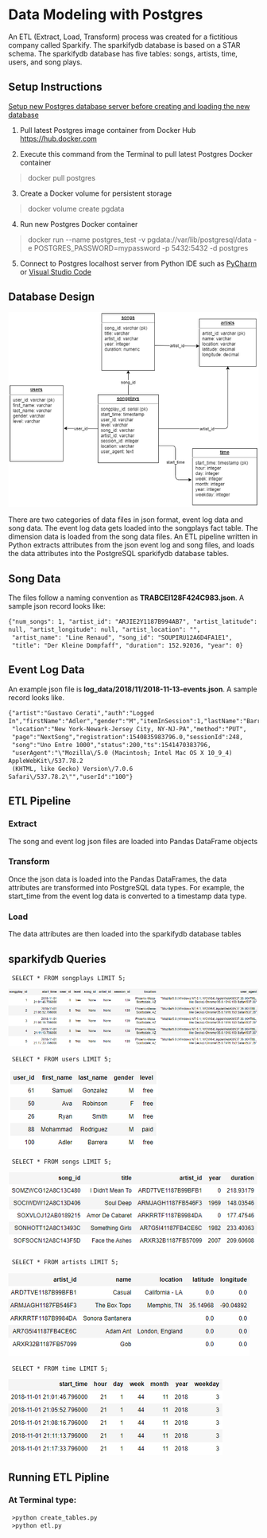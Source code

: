 # Data Modeling with Postgres

An ETL (Extract, Load, Transform) process was created for a fictitious company called Sparkify.  The sparkifydb database is based on a STAR schema.  The sparkifydb database has five tables: songs, artists, time, users, and song plays.

## Setup Instructions
<ins>Setup new Postgres database server before creating and loading the new database</ins>

1. Pull latest Postgres image container from Docker Hub https://hub.docker.com<br/>

2. Execute this command from the Terminal to pull latest Postgres Docker container
> docker pull postgres

3. Create a Docker volume for persistent storage
> docker volume create pgdata

4. Run new Postgres Docker container
>docker run --name postgres_test -v pgdata://var/lib/postgresql/data -e POSTGRES_PASSWORD=mypassword -p 5432:5432 -d postgres

5. Connect to Postgres localhost server from Python IDE such as [PyCharm](https://www.jetbrains.com/pycharm/) or [Visual Studio Code](https://code.visualstudio.com/)

## Database Design

![img_1.png](Images/img_1.png)

There are two categories of data files in json format, event log data and song data.  The event log data gets loaded into the songplays
fact table.  The dimension data is loaded from the song data files. An ETL pipeline written in Python extracts attributes
from the json event log and song files, and loads the data attributes into the PostgreSQL sparkifydb database tables.

## Song Data

The files follow a naming convention as **TRABCEI128F424C983.json**. A sample json record looks like:

    {"num_songs": 1, "artist_id": "ARJIE2Y1187B994AB7", "artist_latitude": null, "artist_longitude": null, "artist_location": "",
     "artist_name": "Line Renaud", "song_id": "SOUPIRU12A6D4FA1E1",
     "title": "Der Kleine Dompfaff", "duration": 152.92036, "year": 0}

## Event Log Data

An example json file is **log_data/2018/11/2018-11-13-events.json**. A sample record looks like.

    {"artist":"Gustavo Cerati","auth":"Logged In","firstName":"Adler","gender":"M","itemInSession":1,"lastName":"Barrera","length":249.44281,"level":"free",
     "location":"New York-Newark-Jersey City, NY-NJ-PA","method":"PUT",
     "page":"NextSong","registration":1540835983796.0,"sessionId":248,
     "song":"Uno Entre 1000","status":200,"ts":1541470383796,
     "userAgent":"\"Mozilla\/5.0 (Macintosh; Intel Mac OS X 10_9_4) AppleWebKit\/537.78.2
     (KHTML, like Gecko) Version\/7.0.6 Safari\/537.78.2\"","userId":"100"}

## ETL Pipeline

### Extract

The song and event log json files are loaded into Pandas DataFrame objects

### Transform

Once the json data is loaded into the Pandas DataFrames, the data attributes are transformed into PostgreSQL data types.
For example, the start_time from the event log data is converted to a timestamp data type.

### Load

The data attributes are then loaded into the sparkifydb database tables

## sparkifydb Queries

     SELECT * FROM songplays LIMIT 5;

![img_2.png](Images/img_2.png)

     SELECT * FROM users LIMIT 5;

![img_3.png](Images/img_3.png)

     SELECT * FROM songs LIMIT 5;

![img_4.png](Images/img_4.png)

     SELECT * FROM artists LIMIT 5;

![img_5.png](Images/img_5.png)

     SELECT * FROM time LIMIT 5;

![img_6.png](Images/img_6.png)

## Running ETL Pipline

### At Terminal type:

     >python create_tables.py
     >python etl.py
